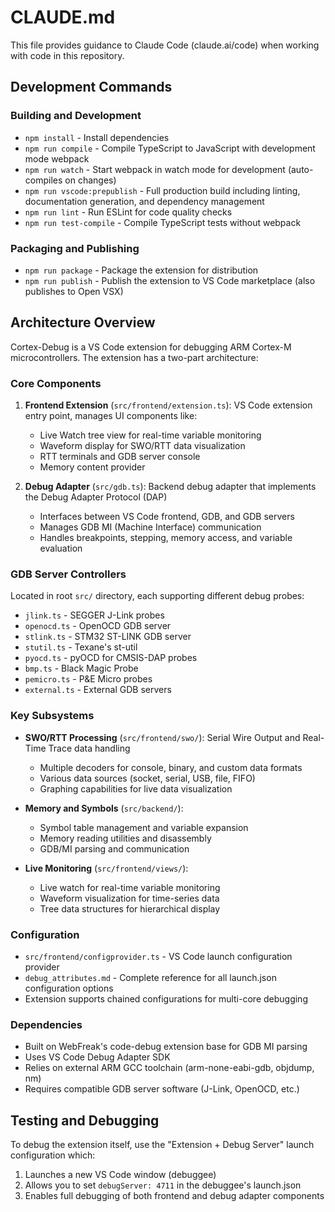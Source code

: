 # CLAUDE.md

This file provides guidance to Claude Code (claude.ai/code) when working with code in this repository.

## Development Commands

### Building and Development
- `npm install` - Install dependencies
- `npm run compile` - Compile TypeScript to JavaScript with development mode webpack
- `npm run watch` - Start webpack in watch mode for development (auto-compiles on changes)
- `npm run vscode:prepublish` - Full production build including linting, documentation generation, and dependency management
- `npm run lint` - Run ESLint for code quality checks
- `npm run test-compile` - Compile TypeScript tests without webpack

### Packaging and Publishing
- `npm run package` - Package the extension for distribution
- `npm run publish` - Publish the extension to VS Code marketplace (also publishes to Open VSX)

## Architecture Overview

Cortex-Debug is a VS Code extension for debugging ARM Cortex-M microcontrollers. The extension has a two-part architecture:

### Core Components
1. **Frontend Extension** (`src/frontend/extension.ts`): VS Code extension entry point, manages UI components like:
   - Live Watch tree view for real-time variable monitoring
   - Waveform display for SWO/RTT data visualization
   - RTT terminals and GDB server console
   - Memory content provider

2. **Debug Adapter** (`src/gdb.ts`): Backend debug adapter that implements the Debug Adapter Protocol (DAP)
   - Interfaces between VS Code frontend, GDB, and GDB servers
   - Manages GDB MI (Machine Interface) communication
   - Handles breakpoints, stepping, memory access, and variable evaluation

### GDB Server Controllers
Located in root `src/` directory, each supporting different debug probes:
- `jlink.ts` - SEGGER J-Link probes
- `openocd.ts` - OpenOCD GDB server
- `stlink.ts` - STM32 ST-LINK GDB server
- `stutil.ts` - Texane's st-util
- `pyocd.ts` - pyOCD for CMSIS-DAP probes
- `bmp.ts` - Black Magic Probe
- `pemicro.ts` - P&E Micro probes
- `external.ts` - External GDB servers

### Key Subsystems
- **SWO/RTT Processing** (`src/frontend/swo/`): Serial Wire Output and Real-Time Trace data handling
  - Multiple decoders for console, binary, and custom data formats
  - Various data sources (socket, serial, USB, file, FIFO)
  - Graphing capabilities for live data visualization

- **Memory and Symbols** (`src/backend/`):
  - Symbol table management and variable expansion
  - Memory reading utilities and disassembly
  - GDB/MI parsing and communication

- **Live Monitoring** (`src/frontend/views/`):
  - Live watch for real-time variable monitoring
  - Waveform visualization for time-series data
  - Tree data structures for hierarchical display

### Configuration
- `src/frontend/configprovider.ts` - VS Code launch configuration provider
- `debug_attributes.md` - Complete reference for all launch.json configuration options
- Extension supports chained configurations for multi-core debugging

### Dependencies
- Built on WebFreak's code-debug extension base for GDB MI parsing
- Uses VS Code Debug Adapter SDK
- Relies on external ARM GCC toolchain (arm-none-eabi-gdb, objdump, nm)
- Requires compatible GDB server software (J-Link, OpenOCD, etc.)

## Testing and Debugging
To debug the extension itself, use the "Extension + Debug Server" launch configuration which:
1. Launches a new VS Code window (debuggee)
2. Allows you to set `debugServer: 4711` in the debuggee's launch.json
3. Enables full debugging of both frontend and debug adapter components